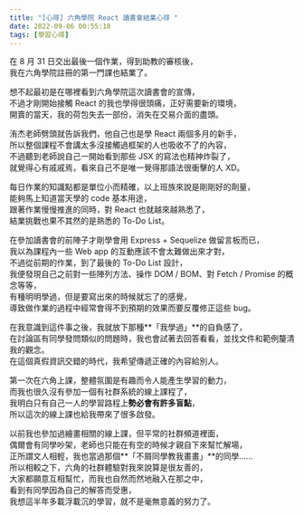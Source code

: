 ```yaml
---
title: "[心得] 六角學院 React 讀書會結業心得 "
date: 2022-09-06 00:55:18
tags: [學習心得]
---
```


在 8 月 31 日交出最後一個作業，得到助教的審核後，  
我在六角學院註冊的第一門課也結業了。  

想不起最初是在哪裡看到六角學院這次讀書會的宣傳，  
不過才剛開始接觸 React 的我也學得很頭痛，正好需要新的環境，  
開賣的當天，我的荷包失去一部份，消失在交易介面的盡頭。  

<!-- more -->

洧杰老師劈頭就告訴我們，他自己也是學 React 兩個多月的新手，  
所以整個課程不會講太多沒接觸過框架的人也吸收不了的內容，  
不過聽到老師說自己一開始看到那些 JSX 的寫法也精神炸裂了，  
就覺得心有戚戚焉，看來自己不是唯一覺得那語法很衝擊的人 XD。  

每日作業的知識點都是單位小而精確，以上班族來說是剛剛好的劑量，  
能夠馬上知道當天學的 code 基本用途，  
跟著作業慢慢推進的同時，對 React 也就越來越熟悉了，  
結業挑戰也果不其然的是熟悉的 To-Do List。  

在參加讀書會的前陣子才剛學會用 Express + Sequelize 做留言板而已，  
我以為課程內一些 Web app 的互動應該不會太難做出來才對，  
不過從前期的作業，到了最後的 To-Do List 設計，  
我便發現自己之前對一些陣列方法、操作 DOM / BOM、對 Fetch / Promise 的概念等等，  
有種明明學過，但是要寫出來的時候就忘了的感覺，  
導致做作業的過程中經常會得不到預期的效果而要反覆修正這些 bug。  

在我意識到這件事之後，我就放下那種**「我學過」**的自負感了，  
在討論區有同學發問類似的問題時，我也會試著去回答看看，並找文件和範例釐清我的觀念。  
在這個真假資訊交錯的時代，我希望傳遞正確的內容給別人。  

第一次在六角上課，整體氛圍是有趣而令人能產生學習的動力，  
而我也很久沒有參加一個有社群系統的線上課程了，  
我明白只有自己一人的學習路程上**勢必會有許多盲點**，  
所以這次的線上課也給我帶來了很多啟發。  

以前我也參加過繪畫相關的線上課，但平常的社群頻道裡面，  
偶爾會有同學吵架，老師也只能在有空的時候才親自下來幫忙解場，  
正所謂文人相輕，我也當過那個**「不屑同學教我畫畫」**的同學......  
所以相較之下，六角的社群體驗對我來說算是很友善的，  
大家都願意互相幫忙，而我也自然而然地融入在那之中，  
看到有同學因為自己的解答而受惠，  
我想這半年多載浮載沉的學習，就不是毫無意義的努力了。  
